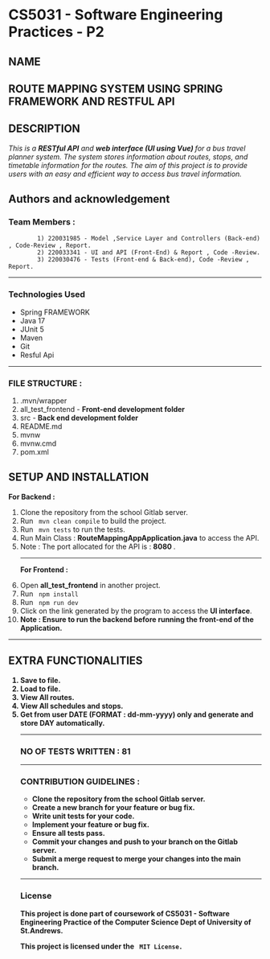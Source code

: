 # CS5031 - Software Engineering Practices - P2


## NAME
**ROUTE MAPPING SYSTEM USING SPRING FRAMEWORK AND RESTFUL API**
--
## DESCRIPTION
<p> 
<em> This is a <strong>RESTful API</strong> and <strong> web interface (UI using Vue) </strong> for a bus travel planner system. The system stores information about routes, stops, and timetable information for the routes. The aim of this project is to provide users with an easy and efficient way to access bus travel information.
</em>
</p>

## Authors and acknowledgement

### Team Members :

            1) 220031985 - Model ,Service Layer and Controllers (Back-end) , Code-Review , Report.
            2) 220033341 - UI and API (Front-End) & Report , Code -Review.
            3) 220030476 - Tests (Front-end & Back-end), Code -Review , Report.


--- 

### Technologies Used

* Spring FRAMEWORK
* Java 17 
* JUnit 5
* Maven
* Git
* Resful Api
---

### FILE STRUCTURE :

<ol>
<li>.mvn/wrapper	
<li>all_test_frontend - <strong> Front-end development folder</strong>
<li> src - <strong> Back end development folder </strong>     
<li>README.md
<li>mvnw	
<li>mvnw.cmd
<li>pom.xml
</ol>


## SETUP AND INSTALLATION

<strong> For Backend : </strong>
<ol>
<li> Clone the repository from the school Gitlab server.
<li> Run <code> mvn clean compile</code> to build the project.
<li> Run  <code> mvn tests</code> to run the tests.
<li> Run  Main Class : <strong>RouteMappingAppApplication.java</strong> to access the API.
<li> Note : The port allocated for the API is : <strong> 8080 </strong>.
<br/>

---
<strong> For Frontend : </strong>
<li> Open <strong>all_test_frontend</strong> in another project.
<li> Run <code> npm install</code>
<li> Run <code> npm run dev </code>
<li> Click on the link generated by the program to access the <strong>UI interface</strong>.
<li> <strong> Note : Ensure to run the backend before running the front-end of the Application.
</ol>

---

## EXTRA FUNCTIONALITIES 
<ol>
<li> Save to file.
<li> Load to file.
<li> View All routes.
<li> View All schedules and stops.
<li> Get from user <strong> DATE (FORMAT : dd-mm-yyyy) </strong> only and generate and store <strong>DAY </strong> automatically. 

---

### NO OF TESTS WRITTEN : 81 

---

### CONTRIBUTION GUIDELINES : 
- Clone the repository from the school Gitlab server.
- Create a new branch for your feature or bug fix.
- Write unit tests for your code.
- Implement your feature or bug fix.
- Ensure all tests pass.
- Commit your changes and push to your branch on the Gitlab server.
- Submit a merge request to merge your changes into the main branch.

--- 
### License
This project is done part of coursework of <strong> CS5031 - Software Engineering Practice</strong> of the <strong> Computer Science Dept of University of St.Andrews.</strong> </br>

This project is licensed under the <code> MIT License. </code>




